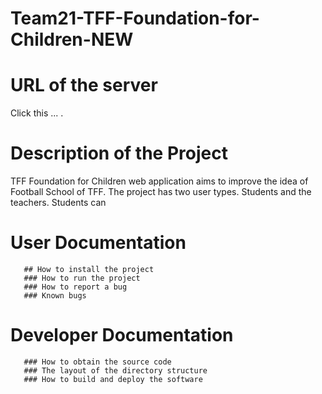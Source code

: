 # Team21-TFF-Foundation-for-Children-NEW
# URL of the server
Click this ... .
# Description of the Project
TFF Foundation for Children web application aims to improve the idea of Football School of TFF. The project has two user types. Students and the teachers. Students can

# User Documentation
       ## How to install the project
       ### How to run the project
       ### How to report a bug
       ### Known bugs
# Developer Documentation
       ### How to obtain the source code
       ### The layout of the directory structure
       ### How to build and deploy the software
